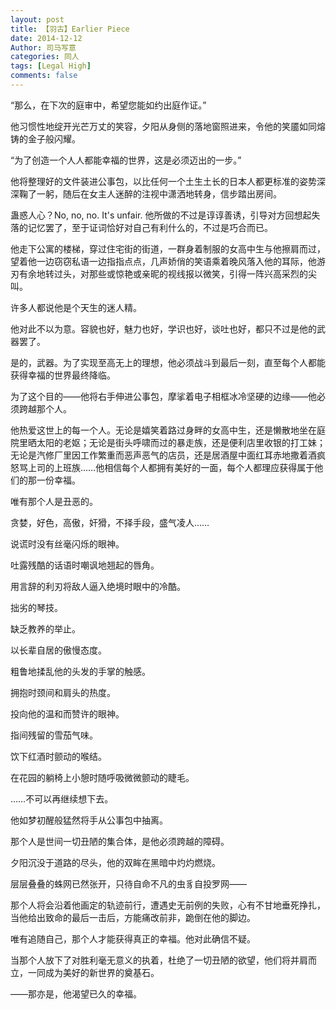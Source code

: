 ```yaml
---
layout: post
title: 【羽古】Earlier Piece
date: 2014-12-12
Author: 司马写意
categories: 同人
tags: [Legal High]
comments: false
--- 
```


“那么，在下次的庭审中，希望您能如约出庭作证。”

他习惯性地绽开光芒万丈的笑容，夕阳从身侧的落地窗照进来，令他的笑靥如同熔铸的金子般闪耀。

“为了创造一个人人都能幸福的世界，这是必须迈出的一步。”

他将整理好的文件装进公事包，以比任何一个土生土长的日本人都更标准的姿势深深鞠了一躬，随后在女主人迷醉的注视中潇洒地转身，信步踏出房间。

蛊惑人心？No, no, no. It's unfair. 他所做的不过是谆谆善诱，引导对方回想起失落的记忆罢了，至于证词恰好对自己有利什么的，不过是巧合而已。

他走下公寓的楼梯，穿过住宅街的街道，一群身着制服的女高中生与他擦肩而过，望着他一边窃窃私语一边指指点点，几声娇俏的笑语乘着晚风落入他的耳际，他游刃有余地转过头，对那些或惊艳或亲昵的视线报以微笑，引得一阵兴高采烈的尖叫。

许多人都说他是个天生的迷人精。

他对此不以为意。容貌也好，魅力也好，学识也好，谈吐也好，都只不过是他的武器罢了。

是的，武器。为了实现至高无上的理想，他必须战斗到最后一刻，直至每个人都能获得幸福的世界最终降临。

为了这个目的——他将右手伸进公事包，摩挲着电子相框冰冷坚硬的边缘——他必须跨越那个人。

他热爱这世上的每一个人。无论是嬉笑着路过身畔的女高中生，还是懒散地坐在庭院里晒太阳的老妪；无论是街头呼啸而过的暴走族，还是便利店里收银的打工妹；无论是汽修厂里因工作繁重而恶声恶气的店员，还是居酒屋中面红耳赤地撒着酒疯怒骂上司的上班族……他相信每个人都拥有美好的一面，每个人都理应获得属于他们的那一份幸福。

唯有那个人是丑恶的。

贪婪，好色，高傲，奸猾，不择手段，盛气凌人……

说谎时没有丝毫闪烁的眼神。

吐露残酷的话语时嘲讽地翘起的唇角。

用言辞的利刃将敌人逼入绝境时眼中的冷酷。

拙劣的琴技。

缺乏教养的举止。

以长辈自居的傲慢态度。

粗鲁地揉乱他的头发的手掌的触感。

拥抱时颈间和肩头的热度。

投向他的温和而赞许的眼神。

指间残留的雪茄气味。

饮下红酒时颤动的喉结。

在花园的躺椅上小憩时随呼吸微微颤动的睫毛。

……不可以再继续想下去。

他如梦初醒般猛然将手从公事包中抽离。

那个人是世间一切丑陋的集合体，是他必须跨越的障碍。

夕阳沉没于道路的尽头，他的双眸在黑暗中灼灼燃烧。

层层叠叠的蛛网已然张开，只待自命不凡的虫豸自投罗网——

那个人将会沿着他画定的轨迹前行，遭遇史无前例的失败，心有不甘地垂死挣扎，当他给出致命的最后一击后，方能痛改前非，跪倒在他的脚边。

唯有追随自己，那个人才能获得真正的幸福。他对此确信不疑。

当那个人放下了对胜利毫无意义的执着，杜绝了一切丑陋的欲望，他们将并肩而立，一同成为美好的新世界的奠基石。

——那亦是，他渴望已久的幸福。
